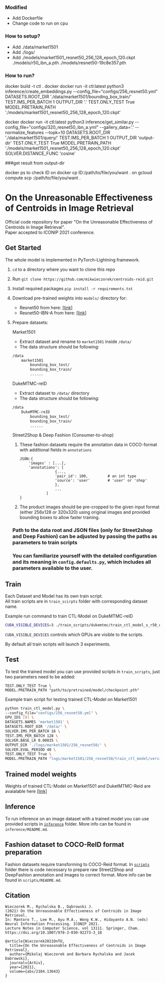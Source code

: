 ### Modified 

 - Add Dockerfile 
 - Change code to run on cpu
 
### How to setup?
 - Add ./data/market1501
 - Add ./logs/
 - Add ./models/market1501_resnet50_256_128_epoch_120.ckpt
       ./models/r50_ibn_a.pth
       ./models/resnet50-19c8e357.pth
       
### How to run?
docker build -t ctl .
docker docker run -it ctl:latest python3 inference/create_embeddings.py --config_file="configs/256_resnet50.yml" DATASETS.ROOT_DIR './data/market1501/bounding_box_train/' TEST.IMS_PER_BATCH 1 OUTPUT_DIR '.' TEST.ONLY_TEST True MODEL.PRETRAIN_PATH './models/market1501_resnet50_256_128_epoch_120.ckpt'

docker docker run -it ctl:latest python3 inference/get_similar.py --config_file="configs/320_resnet50_ibn_a.yml" --gallery_data='.' --normalize_features --topk=10 DATASETS.ROOT_DIR './data/market1501/query/' TEST.IMS_PER_BATCH 1 OUTPUT_DIR 'output-dir' TEST.ONLY_TEST True MODEL.PRETRAIN_PATH './models/market1501_resnet50_256_128_epoch_120.ckpt'  SOLVER.DISTANCE_FUNC 'cosine'

###get result from output-dir

docker ps to check ID on <host-instance>
docker cp ID:/path/to/file/you/want . on <host-instance>
gcloud compute scp <host-instance>:/path/to/file/you/want .


# On the Unreasonable Effectiveness of Centroids in Image Retrieval


Official code repository for paper "On the Unreasonable Effectiveness of Centroids in Image Retrieval". \
Paper accepted to ICONIP 2021 conference.  
## Get Started

The whole model is implemented in PyTorch-Lightning framework.

1. `cd` to a directory where you want to clone this repo
2. Run `git clone https://github.com/mikwieczorek/centroids-reid.git`
3. Install required packages `pip install -r requirements.txt`
4. Download pre-trained weights into `models/` directory for:
    - Resnet50 from here: [[link]](https://download.pytorch.org/models/resnet50-19c8e357.pth)
    - Resnet50-IBN-A from here: [[link]](https://drive.google.com/open?id=1_r4wp14hEMkABVow58Xr4mPg7gvgOMto)

5. Prepare datasets:

    Market1501

    * Extract dataset and rename to `market1501` inside `/data/`
    * The data structure should be following:

    ```bash
    /data
        market1501
            bounding_box_test/
            bounding_box_train/
            ......
    ```
    DukeMTMC-reID

    * Extract dataset to `/data/` directory
    * The data structure should be following:

    ```bash
    /data
        DukeMTMC-reID
           	bounding_box_test/
           	bounding_box_train/
           	......
    ```

    Street2Shop & Deep Fashion (Consumer-to-shop)

    1. These fashion datasets require the annotation data in COCO-format with additional fields in `annotations`
        ```
        JSON:{
            'images' : [...],
            'annotations': [
                        {...,
                        'pair_id': 100,         # an int type
                        'source': 'user'        # 'user' or 'shop'
                        },
                        ...
                    ]
        }
        ```
    2. The product images should be pre-cropped to the given input format (either 256x128 or 320x320) using original images and provided bounding boxes to allow faster training.

    ### Path to the data root and JSON files (only for Street2shop and Deep Fashion) can be adjusted by passing the paths as parameters to train scripts
    ### You can familiarize yourself with the detailed configuration and its meaning in `config.defaults.py`, which includes all parameters available to the user.

## Train
Each Dataset and Model has its own train script.  
All train scripts are in `train_scirpts` folder with corresponding dataset name.

Example run command to train CTL-Model on DukeMTMC-reID
```bash
CUDA_VISIBLE_DEVICES=3 ./train_scripts/dukemtmc/train_ctl_model_s_r50_dukemtmc.sh
```
`CUDA_VISIBLE_DEVICES` controls which GPUs are visible to the scripts.

By default all train scripts will launch 3 experiments.

## Test
To test the trained model you can use provided scripts in `train_scripts`, just two parameters need to be added:  
    
    TEST.ONLY_TEST True \  
    MODEL.PRETRAIN_PATH "path/to/pretrained/model/checkpoint.pth"
    
Example train script for testing trained CTL-Model on Market1501
```bash
python train_ctl_model.py \
--config_file="configs/256_resnet50.yml" \
GPU_IDS [0] \
DATASETS.NAMES 'market1501' \
DATASETS.ROOT_DIR '/data/' \
SOLVER.IMS_PER_BATCH 16 \
TEST.IMS_PER_BATCH 128 \
SOLVER.BASE_LR 0.00035 \
OUTPUT_DIR './logs/market1501/256_resnet50/' \
SOLVER.EVAL_PERIOD 40 \
TEST.ONLY_TEST True \
MODEL.PRETRAIN_PATH "logs/market1501/256_resnet50/train_ctl_model/version_0/checkpoints/epoch=119.ckpt"
```

## Trained model weights

Weights of trained CTL-Model on Market1501 and DuketMTMC-Reid are avaialable here [[link]](https://drive.google.com/drive/folders/1NWD2Q0JGasGm9HTcOy4ZqsIqK4-IfknK)

## Inference

To run inference on an image dataset with a trained model you can use provided scripts in [`inference`](https://github.com/mikwieczorek/centroids-reid/tree/main/inference) folder.
More info can be found in `inference/README.md`.


## Fashion dataset to COCO-ReID format preparation

Fashion datasets require transforming to COCO-Reid format. In [`scripts`](https://github.com/mikwieczorek/centroids-reid/tree/main/scripts) folder there is code necessary to prepare raw Street2Shop and DeepFashion annotation and images to correct format.
More info can be found in `scripts/README.md`.

## **Citation**


```
Wieczorek M., Rychalska B., Dąbrowski J. 
(2021) On the Unreasonable Effectiveness of Centroids in Image Retrieval.
In: Mantoro T., Lee M., Ayu M.A., Wong K.W., Hidayanto A.N. (eds) 
Neural Information Processing. ICONIP 2021.
Lecture Notes in Computer Science, vol 13111. Springer, Cham. https://doi.org/10.1007/978-3-030-92273-3_18

```

```
@article{Wieczorek2021OnTU,
  title={On the Unreasonable Effectiveness of Centroids in Image Retrieval},
  author={Mikolaj Wieczorek and Barbara Rychalska and Jacek Dabrowski},
  journal={ArXiv},
  year={2021},
  volume={abs/2104.13643}
}
```
